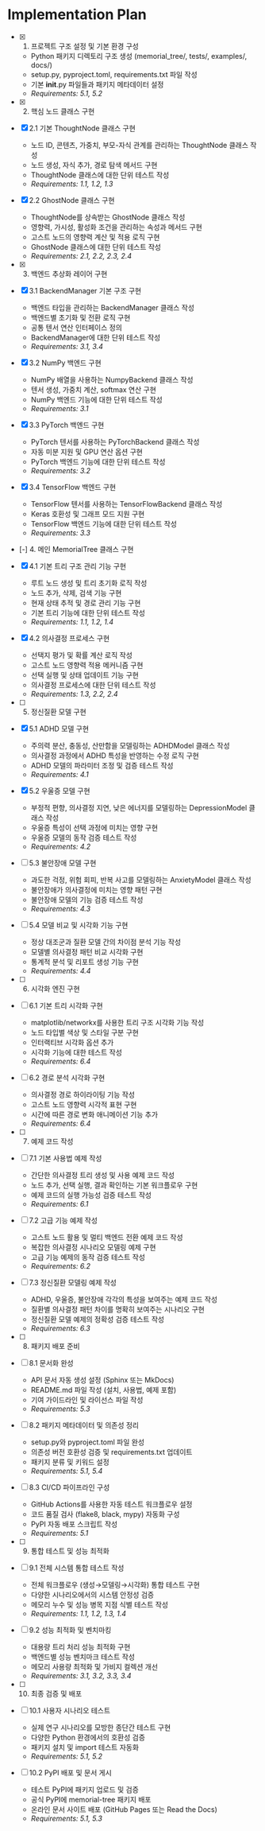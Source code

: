 # Implementation Plan

- [x] 1. 프로젝트 구조 설정 및 기본 환경 구성
  - Python 패키지 디렉토리 구조 생성 (memorial_tree/, tests/, examples/, docs/)
  - setup.py, pyproject.toml, requirements.txt 파일 작성
  - 기본 __init__.py 파일들과 패키지 메타데이터 설정
  - _Requirements: 5.1, 5.2_

- [x] 2. 핵심 노드 클래스 구현
- [x] 2.1 기본 ThoughtNode 클래스 구현
  - 노드 ID, 콘텐츠, 가중치, 부모-자식 관계를 관리하는 ThoughtNode 클래스 작성
  - 노드 생성, 자식 추가, 경로 탐색 메서드 구현
  - ThoughtNode 클래스에 대한 단위 테스트 작성
  - _Requirements: 1.1, 1.2, 1.3_

- [x] 2.2 GhostNode 클래스 구현
  - ThoughtNode를 상속받는 GhostNode 클래스 작성
  - 영향력, 가시성, 활성화 조건을 관리하는 속성과 메서드 구현
  - 고스트 노드의 영향력 계산 및 적용 로직 구현
  - GhostNode 클래스에 대한 단위 테스트 작성
  - _Requirements: 2.1, 2.2, 2.3, 2.4_

- [x] 3. 백엔드 추상화 레이어 구현
- [x] 3.1 BackendManager 기본 구조 구현
  - 백엔드 타입을 관리하는 BackendManager 클래스 작성
  - 백엔드별 초기화 및 전환 로직 구현
  - 공통 텐서 연산 인터페이스 정의
  - BackendManager에 대한 단위 테스트 작성
  - _Requirements: 3.1, 3.4_

- [x] 3.2 NumPy 백엔드 구현
  - NumPy 배열을 사용하는 NumpyBackend 클래스 작성
  - 텐서 생성, 가중치 계산, softmax 연산 구현
  - NumPy 백엔드 기능에 대한 단위 테스트 작성
  - _Requirements: 3.1_

- [x] 3.3 PyTorch 백엔드 구현
  - PyTorch 텐서를 사용하는 PyTorchBackend 클래스 작성
  - 자동 미분 지원 및 GPU 연산 옵션 구현
  - PyTorch 백엔드 기능에 대한 단위 테스트 작성
  - _Requirements: 3.2_

- [x] 3.4 TensorFlow 백엔드 구현
  - TensorFlow 텐서를 사용하는 TensorFlowBackend 클래스 작성
  - Keras 호환성 및 그래프 모드 지원 구현
  - TensorFlow 백엔드 기능에 대한 단위 테스트 작성
  - _Requirements: 3.3_

- [-] 4. 메인 MemorialTree 클래스 구현
- [x] 4.1 기본 트리 구조 관리 기능 구현
  - 루트 노드 생성 및 트리 초기화 로직 작성
  - 노드 추가, 삭제, 검색 기능 구현
  - 현재 상태 추적 및 경로 관리 기능 구현
  - 기본 트리 기능에 대한 단위 테스트 작성
  - _Requirements: 1.1, 1.2, 1.4_

- [x] 4.2 의사결정 프로세스 구현

  - 선택지 평가 및 확률 계산 로직 작성
  - 고스트 노드 영향력 적용 메커니즘 구현
  - 선택 실행 및 상태 업데이트 기능 구현
  - 의사결정 프로세스에 대한 단위 테스트 작성
  - _Requirements: 1.3, 2.2, 2.4_

- [ ] 5. 정신질환 모델 구현
- [x] 5.1 ADHD 모델 구현





  - 주의력 분산, 충동성, 산만함을 모델링하는 ADHDModel 클래스 작성
  - 의사결정 과정에서 ADHD 특성을 반영하는 수정 로직 구현
  - ADHD 모델의 파라미터 조정 및 검증 테스트 작성
  - _Requirements: 4.1_

- [x] 5.2 우울증 모델 구현





  - 부정적 편향, 의사결정 지연, 낮은 에너지를 모델링하는 DepressionModel 클래스 작성
  - 우울증 특성이 선택 과정에 미치는 영향 구현
  - 우울증 모델의 동작 검증 테스트 작성
  - _Requirements: 4.2_

- [ ] 5.3 불안장애 모델 구현
  - 과도한 걱정, 위험 회피, 반복 사고를 모델링하는 AnxietyModel 클래스 작성
  - 불안장애가 의사결정에 미치는 영향 패턴 구현
  - 불안장애 모델의 기능 검증 테스트 작성
  - _Requirements: 4.3_

- [ ] 5.4 모델 비교 및 시각화 기능 구현
  - 정상 대조군과 질환 모델 간의 차이점 분석 기능 작성
  - 모델별 의사결정 패턴 비교 시각화 구현
  - 통계적 분석 및 리포트 생성 기능 구현
  - _Requirements: 4.4_

- [ ] 6. 시각화 엔진 구현
- [ ] 6.1 기본 트리 시각화 구현
  - matplotlib/networkx를 사용한 트리 구조 시각화 기능 작성
  - 노드 타입별 색상 및 스타일 구분 구현
  - 인터랙티브 시각화 옵션 추가
  - 시각화 기능에 대한 테스트 작성
  - _Requirements: 6.4_

- [ ] 6.2 경로 분석 시각화 구현
  - 의사결정 경로 하이라이팅 기능 작성
  - 고스트 노드 영향력 시각적 표현 구현
  - 시간에 따른 경로 변화 애니메이션 기능 추가
  - _Requirements: 6.4_

- [ ] 7. 예제 코드 작성
- [ ] 7.1 기본 사용법 예제 작성
  - 간단한 의사결정 트리 생성 및 사용 예제 코드 작성
  - 노드 추가, 선택 실행, 결과 확인하는 기본 워크플로우 구현
  - 예제 코드의 실행 가능성 검증 테스트 작성
  - _Requirements: 6.1_

- [ ] 7.2 고급 기능 예제 작성
  - 고스트 노드 활용 및 멀티 백엔드 전환 예제 코드 작성
  - 복잡한 의사결정 시나리오 모델링 예제 구현
  - 고급 기능 예제의 동작 검증 테스트 작성
  - _Requirements: 6.2_

- [ ] 7.3 정신질환 모델링 예제 작성
  - ADHD, 우울증, 불안장애 각각의 특성을 보여주는 예제 코드 작성
  - 질환별 의사결정 패턴 차이를 명확히 보여주는 시나리오 구현
  - 정신질환 모델 예제의 정확성 검증 테스트 작성
  - _Requirements: 6.3_

- [ ] 8. 패키지 배포 준비
- [ ] 8.1 문서화 완성
  - API 문서 자동 생성 설정 (Sphinx 또는 MkDocs)
  - README.md 파일 작성 (설치, 사용법, 예제 포함)
  - 기여 가이드라인 및 라이선스 파일 작성
  - _Requirements: 5.3_

- [ ] 8.2 패키지 메타데이터 및 의존성 정리
  - setup.py와 pyproject.toml 파일 완성
  - 의존성 버전 호환성 검증 및 requirements.txt 업데이트
  - 패키지 분류 및 키워드 설정
  - _Requirements: 5.1, 5.4_

- [ ] 8.3 CI/CD 파이프라인 구성
  - GitHub Actions를 사용한 자동 테스트 워크플로우 설정
  - 코드 품질 검사 (flake8, black, mypy) 자동화 구성
  - PyPI 자동 배포 스크립트 작성
  - _Requirements: 5.1_

- [ ] 9. 통합 테스트 및 성능 최적화
- [ ] 9.1 전체 시스템 통합 테스트 작성
  - 전체 워크플로우 (생성→모델링→시각화) 통합 테스트 구현
  - 다양한 시나리오에서의 시스템 안정성 검증
  - 메모리 누수 및 성능 병목 지점 식별 테스트 작성
  - _Requirements: 1.1, 1.2, 1.3, 1.4_

- [ ] 9.2 성능 최적화 및 벤치마킹
  - 대용량 트리 처리 성능 최적화 구현
  - 백엔드별 성능 벤치마크 테스트 작성
  - 메모리 사용량 최적화 및 가비지 컬렉션 개선
  - _Requirements: 3.1, 3.2, 3.3, 3.4_

- [ ] 10. 최종 검증 및 배포
- [ ] 10.1 사용자 시나리오 테스트
  - 실제 연구 시나리오를 모방한 종단간 테스트 구현
  - 다양한 Python 환경에서의 호환성 검증
  - 패키지 설치 및 import 테스트 자동화
  - _Requirements: 5.1, 5.2_

- [ ] 10.2 PyPI 배포 및 문서 게시
  - 테스트 PyPI에 패키지 업로드 및 검증
  - 공식 PyPI에 memorial-tree 패키지 배포
  - 온라인 문서 사이트 배포 (GitHub Pages 또는 Read the Docs)
  - _Requirements: 5.1, 5.3_